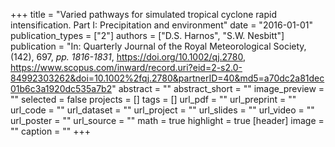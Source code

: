 +++
title = "Varied pathways for simulated tropical cyclone rapid intensification. Part I: Precipitation and environment"
date = "2016-01-01"
publication_types = ["2"]
authors = ["D.S. Harnos", "S.W. Nesbitt"]
publication = "In: Quarterly Journal of the Royal Meteorological Society, (142), 697, _pp. 1816-1831_, https://doi.org/10.1002/qj.2780, https://www.scopus.com/inward/record.uri?eid=2-s2.0-84992303262&doi=10.1002%2fqj.2780&partnerID=40&md5=a70dc2a81dec01b6c3a1920dc535a7b2"
abstract = ""
abstract_short = ""
image_preview = ""
selected = false
projects = []
tags = []
url_pdf = ""
url_preprint = ""
url_code = ""
url_dataset = ""
url_project = ""
url_slides = ""
url_video = ""
url_poster = ""
url_source = ""
math = true
highlight = true
[header]
image = ""
caption = ""
+++

